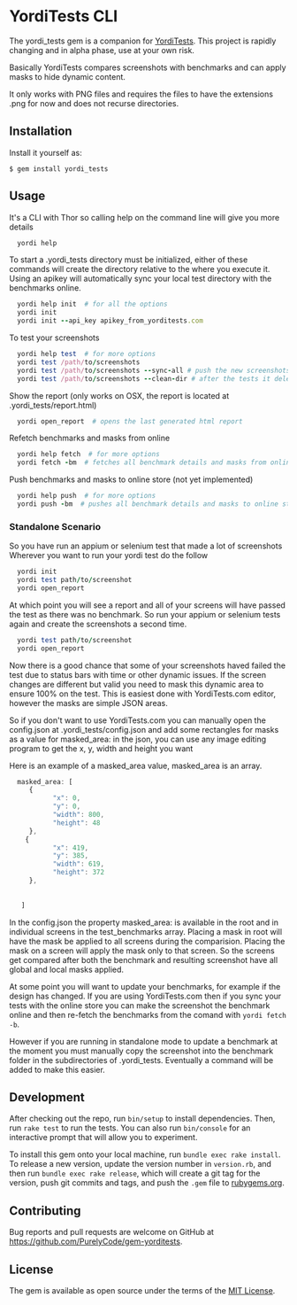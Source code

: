 # YordiTests CLI 

The yordi_tests gem is a companion for [YordiTests](https://yorditests.com). 
This project is rapidly changing and in alpha phase, use at your own risk. 

Basically YordiTests compares screenshots with benchmarks and can apply masks to hide dynamic content. 

It only works with PNG files and requires the files to have the extensions .png for now and does not recurse directories. 

## Installation

<!-- Add this line to your application's Gemfile:

```ruby
gem 'yordi_tests'
```

And then execute:

    $ bundle
Or -->
Install it yourself as:

    $ gem install yordi_tests

## Usage
It's a CLI with Thor so calling help on the command line will give you more details
``` ruby
  yordi help
```
To start a .yordi_tests directory must be initialized, either of these commands will create the directory relative 
to the where you execute it. Using an apikey will automatically sync your local test directory with the benchmarks online. 
``` ruby
  yordi help init  # for all the options
  yordi init   
  yordi init --api_key apikey_from_yorditests.com
```
To test your screenshots
``` ruby
  yordi help test  # for more options
  yordi test /path/to/screenshots
  yordi test /path/to/screenshots --sync-all # push the new screenshots to yorditests.com
  yordi test /path/to/screenshots --clean-dir # after the tests it deletes the screenshots tested
```
Show the report (only works on OSX, the report is located at .yordi_tests/report.html)
``` ruby 
  yordi open_report  # opens the last generated html report
```
Refetch benchmarks and masks from online
``` ruby 
  yordi help fetch  # for more options
  yordi fetch -bm  # fetches all benchmark details and masks from online for testing
```
Push benchmarks and masks to online store (not yet implemented)
``` ruby 
  yordi help push  # for more options
  yordi push -bm  # pushes all benchmark details and masks to online store
```
### Standalone Scenario
So you have run an appium or selenium test that made a lot of screenshots
Wherever you want to run your yordi test do the follow
``` ruby
  yordi init
  yordi test path/to/screenshot
  yordi open_report
```
At which point you will see a report and all of your screens will have passed the test as there was no benchmark.
So run your appium or selenium tests again and create the screenshots a second time.
``` ruby
  yordi test path/to/screenshot
  yordi open_report
```
Now there is a good chance that some of your screenshots haved failed the test due to status bars with time or other
dynamic issues. If the screen changes are different but valid you need to mask this dynamic area to ensure 100% on the test. 
This is easiest done with YordiTests.com editor, however the masks are simple JSON areas. 

So if you don't want to use YordiTests.com you can manually open the config.json at .yordi_tests/config.json
and add some rectangles for masks as a value for masked_area: in the json, 
you can use any image editing program to get the x, y, width and height you want 

Here is an example of a masked_area value, masked_area is an array. 
``` javascript
  masked_area: [
     {
           "x": 0,
           "y": 0,
           "width": 800,
           "height": 48
     },
    {
           "x": 419,
           "y": 385,
           "width": 619,
           "height": 372
     },
     
     
   ]
```
In the config.json the property masked_area: is available in the root and in individual screens in the test_benchmarks array. 
Placing a mask in root will have the mask be applied to all screens during the comparision. Placing the mask on a screen will apply the mask only to that screen.
So the screens get compared after both the benchmark and resulting screenshot have all global and local masks applied. 

At some point you will want to update your benchmarks, for example if the design has changed. If you are using YordiTests.com 
then if you sync your tests with the online store you can make the screenshot the benchmark online
and then re-fetch the benchmarks from the comand with `yordi fetch -b`.  

However if you are running in standalone mode to update a benchmark at the moment you must manually copy the 
screenshot into the benchmark folder in the subdirectories of .yordi_tests.  Eventually a command will be added to make this easier. 


## Development

After checking out the repo, run `bin/setup` to install dependencies. Then, run `rake test` to run the tests. You can also run `bin/console` for an interactive prompt that will allow you to experiment.

To install this gem onto your local machine, run `bundle exec rake install`. To release a new version, update the version number in `version.rb`, and then run `bundle exec rake release`, which will create a git tag for the version, push git commits and tags, and push the `.gem` file to [rubygems.org](https://rubygems.org).

## Contributing

Bug reports and pull requests are welcome on GitHub at https://github.com/PurelyCode/gem-yorditests.

## License

The gem is available as open source under the terms of the [MIT License](http://opensource.org/licenses/MIT).
